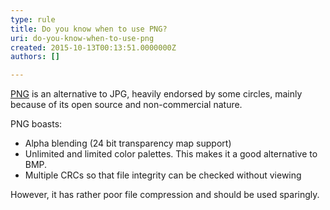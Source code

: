 ```yaml
---
type: rule
title: Do you know when to use PNG?
uri: do-you-know-when-to-use-png
created: 2015-10-13T00:13:51.0000000Z
authors: []

---
```




<span class='intro'> <p>​<a href="http&#58;//www.libpng.org/pub/png/">PNG</a> is an alternative to JPG, heavily endorsed by some circles, mainly because of its open source and non-commercial nature.</p><p>PNG boasts&#58;</p><ul><li>Alpha blending (24 bit transparency map support)</li><li>Unlimited and limited color palettes. This makes it a good alternative to BMP.</li><li>Multiple CRCs so that file integrity can be checked without viewing</li></ul><p>However, it has rather poor file compression and should be used sparingly.​</p> </span>




